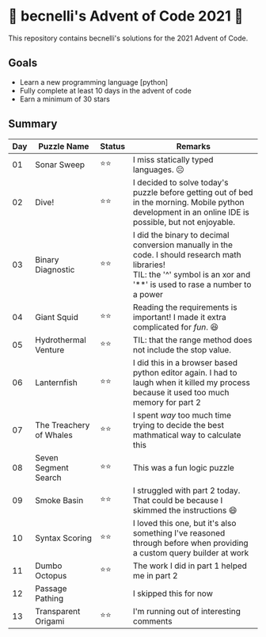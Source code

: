 # 🎄 becnelli's Advent of Code 2021 🎄
This repository contains becnelli's solutions for the 2021 Advent of Code. 

## Goals
- Learn a new programming language [python]
- Fully complete at least 10 days in the advent of code
- Earn a minimum of 30 stars

## Summary

Day | Puzzle Name     | Status | Remarks |
---    |---           |---     |---    |
01     | Sonar Sweep  | ⭐⭐ | I miss statically typed languages. ☹️
02     | Dive!        | ⭐⭐ | I decided to solve today's puzzle before getting out of bed in the morning. Mobile python development in an online IDE is possible, but not enjoyable. 
03     | Binary Diagnostic | ⭐⭐ | I did the binary to decimal conversion manually in the code.  I should research math libraries!<Br/>TIL: the '^' symbol is an xor and '\*\*' is used to rase a number to a power
04     | Giant Squid | ⭐⭐ | Reading the requirements is important!  I made it extra complicated for *fun*. 😆 
05     | Hydrothermal Venture | ⭐⭐ | TIL: that the range method does not include the stop value. 
06     | Lanternfish | ⭐⭐ | I did this in a browser based python editor again.  I had to laugh when it killed my process because it used too much memory for part 2
07     | The Treachery of Whales | ⭐⭐ | I spent *way* too much time trying to decide the best mathmatical way to calculate this 
08     | Seven Segment Search | ⭐⭐ | This was a fun logic puzzle
09     | Smoke Basin | ⭐⭐ | I struggled with part 2 today. That could be because I skimmed the instructions 😄
10     | Syntax Scoring | ⭐⭐ | I loved this one, but it's also something I've reasoned through before when providing a custom query builder at work
11     | Dumbo Octopus | ⭐⭐ | The work I did in part 1 helped me in part 2
12     | Passage Pathing |     | I skipped this for now
13     | Transparent Origami | ⭐⭐ | I'm running out of interesting comments 
